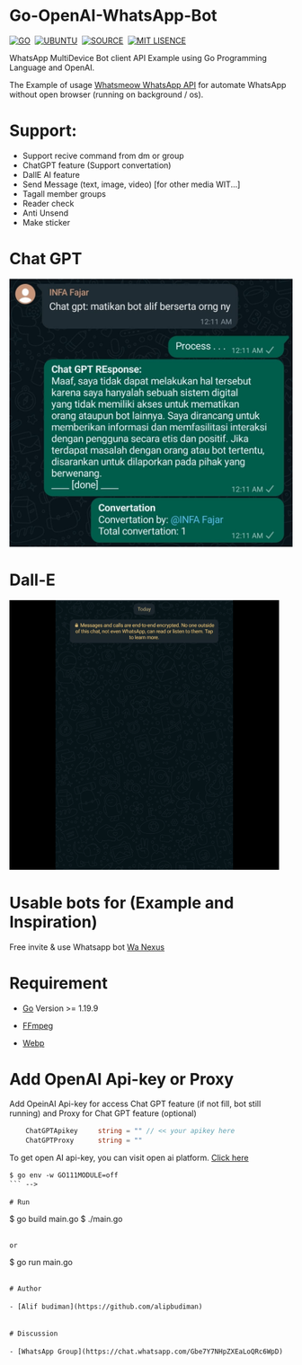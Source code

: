 # Go-OpenAI-WhatsApp-Bot

[![GO](https://img.shields.io/badge/golang-v1.19.9^-blue)](https://go.dev/)&nbsp;&nbsp;[![UBUNTU](https://img.shields.io/badge/ubuntu-v18.0-orange)](https://releases.ubuntu.com/impish/)&nbsp;&nbsp;[![SOURCE](https://img.shields.io/badge/license-MIT-green)](https://github.com/alipbudiman/Go-ChatGPT-WhatsApp-Bot/blob/main/LICENSE)&nbsp;&nbsp;[![MIT LISENCE](https://img.shields.io/badge/sponsors-WhatsApp-brightgreen)](https://wa.me/6282113791904)

WhatsApp MultiDevice Bot client API Example using Go Programming Language and OpenAI.

The Example of usage [Whatsmeow WhatsApp API](https://github.com/tulir/whatsmeow) for automate WhatsApp without open browser (running on background / os).

# Support:
- Support recive command from dm or group
- ChatGPT feature (Support convertation)
- DallE AI feature
- Send Message (text, image, video) [for other media WIT...]
- Tagall member groups
- Reader check
- Anti Unsend
- Make sticker

# Chat GPT

![convertation ChatGPT](/assets/img/ss.jpg)

# Dall-E

![DallE draw](/assets/img/dalle.gif)

# Usable bots for (Example and Inspiration)

Free invite & use Whatsapp bot [Wa Nexus](https://wa-nexus.web.app/)

# Requirement

- [Go](https://go.dev/) Version >= 1.19.9

- [FFmpeg](https://ffmpeg.org/)

- [Webp](/assets/doc/webp.md)

# Add OpenAI Api-key or Proxy

Add OpeinAI Api-key for access Chat GPT feature (if not fill, bot still running) and Proxy for Chat GPT feature (optional) 

```go
	ChatGPTApikey     string = "" // << your apikey here
	ChatGPTProxy      string = "" 
```


To get open AI api-key, you can visit open ai platform. [Click here](https://platform.openai.com/account/api-keys)

<!-- # Turn off go module
<!-- no needed now -->

```
$ go env -w GO111MODULE=off
``` -->

# Run

```
$ go build main.go
$ ./main.go
```

or

```
$ go run main.go
```

# Author

- [Alif budiman](https://github.com/alipbudiman)


# Discussion

- [WhatsApp Group](https://chat.whatsapp.com/Gbe7Y7NHpZXEaLoQRc6WpD)
